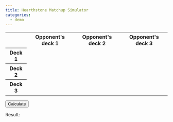 ```yaml
---
title: Hearthstone Matchup Simulator
categories:
  - demo
---
```

<table class="table table-striped" id="winrate-table">
  <tr>
    <th></th>
    <th>Opponent's deck 1</th>
    <th>Opponent's deck 2</th>
    <th>Opponent's deck 3</th>
  </tr>
  <tr>
    <th>Deck 1</th>
    <td contenteditable></td>
    <td contenteditable></td>
    <td contenteditable></td>
  </tr>
  <tr>
    <th>Deck 2</th>
    <td contenteditable></td>
    <td contenteditable></td>
    <td contenteditable></td>
  </tr>
  <tr>
    <th>Deck 3</th>
    <td contenteditable></td>
    <td contenteditable></td>
    <td contenteditable></td>
  </tr>
</table>
<button type="button" class="btn btn-default" onclick="matchupHandleClick()">Calculate</button>

Result:
<div id="matchup-result"></div>

<script>
function matchupCalculate(winrates) {
  var wins = [0, 0]
  var winorders1 = {}
  var winorders2 = {}
  var simulateNumber = 1000000
  for (var i = 0; i < simulateNumber; i++) {
    var decks1 = Array.apply(null, {length: winrates.length}).map(Number.call, Number)
    var decks2 = Array.apply(null, {length: winrates.length}).map(Number.call, Number)
    var winorder1 = ''
    var winorder2 = ''
    while (decks1.length && decks2.length) {
      var deck1 = decks1[Math.floor(Math.random() * decks1.length)]
      var deck2 = decks2[Math.floor(Math.random() * decks2.length)]
      winrate = winrates[deck1][deck2]
      if (Math.random() < winrate) {
        decks1 = decks1.filter(x => x !== deck1)
        winorder1 += deck1 + 1
      } else {
        decks2 = decks2.filter(x => x !== deck2)
        winorder2 += deck2 + 1
      }
    }
    if (!decks1.length) {
      wins[0] += 1
      winorders1[winorder1] = (winorders1[winorder1] || 0) + 1
    } else {
      wins[1] += 1
      winorders2[winorder2] = (winorders2[winorder2] || 0) + 1
    }
  }
  wins = wins.map(x => x / simulateNumber)
  for (var key in winorders1) {
    winorders1[key] *= Object.keys(winorders1).length / simulateNumber
  }
  for (var key in winorders2) {
    winorders2[key] *= Object.keys(winorders2).length / simulateNumber
  }
  return [wins, winorders1, winorders2]
}

function matchupHandleClick() {
  var table = document.getElementById('winrate-table')
  var rowNumber = 2
  if (table.rows[1].cells[3].innerText) {
    rowNumber = 3
  }
  var winrates = [[], [], []]
  winrates.length = rowNumber
  for (var i = 1; i <= rowNumber; i++) {
    for (var j = 1; j <= rowNumber; j++) {
      winrates[i - 1][j - 1] = Number(table.rows[i].cells[j].innerText) / 100
    }
  }
  var [wins, winorders1, winorders2] = matchupCalculate(winrates)
  result = 'Your winrate: ' + wins[0] + '\n' +
    'Opponent\'s winrate: ' + wins[1] + '\n' +
    'Your order: ' + JSON.stringify(winorders1, null, 2) + '\n' +
    'Opponent\'s order: ' + JSON.stringify(winorders2, null, 2) + '\n'
  document.getElementById('matchup-result').innerText = result
}
</script>

